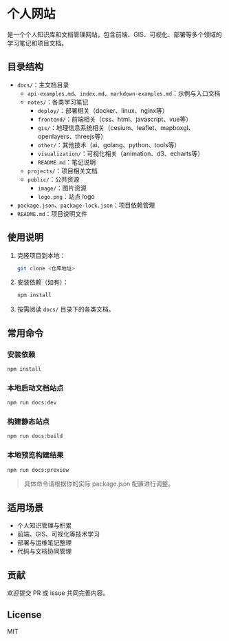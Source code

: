 # 个人网站

 是一个个人知识库和文档管理网站，包含前端、GIS、可视化、部署等多个领域的学习笔记和项目文档。

## 目录结构

- `docs/`：主文档目录
  - `api-examples.md`、`index.md`、`markdown-examples.md`：示例与入口文档
  - `notes/`：各类学习笔记
    - `deploy/`：部署相关（docker、linux、nginx等）
    - `frontend/`：前端相关（css、html、javascript、vue等）
    - `gis/`：地理信息系统相关（cesium、leaflet、mapboxgl、openlayers、threejs等）
    - `other/`：其他技术（ai、golang、python、tools等）
    - `visualization/`：可视化相关（animation、d3、echarts等）
    - `README.md`：笔记说明
  - `projects/`：项目相关文档
  - `public/`：公共资源
    - `image/`：图片资源
    - `logo.png`：站点 logo
- `package.json`、`package-lock.json`：项目依赖管理
- `README.md`：项目说明文件

## 使用说明

1. 克隆项目到本地：
   ```bash
   git clone <仓库地址>
   ```
2. 安装依赖（如有）：
   ```bash
   npm install
   ```
3. 按需阅读 `docs/` 目录下的各类文档。

## 常用命令

### 安装依赖

```bash
npm install
```

### 本地启动文档站点

```bash
npm run docs:dev
```

### 构建静态站点

```bash
npm run docs:build
```

### 本地预览构建结果

```bash
npm run docs:preview
```


> 具体命令请根据你的实际 package.json 配置进行调整。

## 适用场景

- 个人知识管理与积累
- 前端、GIS、可视化等技术学习
- 部署与运维笔记整理
- 代码与文档协同管理

## 贡献

欢迎提交 PR 或 issue 共同完善内容。

## License

MIT
